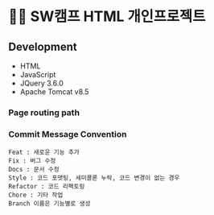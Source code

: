 # 👨‍💻 SW캠프 HTML 개인프로젝트   
## Development   
* HTML
* JavaScript
* JQuery 3.6.0   
* Apache Tomcat v8.5
### Page routing path   
### Commit Message Convention   

```
Feat : 새로운 기능 추가
Fix : 버그 수정
Docs : 문서 수정
Style : 코드 포맷팅, 세미콜론 누락, 코드 변경이 없는 경우
Refactor : 코드 리펙토링
Chore : 기타 작업
Branch 이름은 기능별로 생성
```
